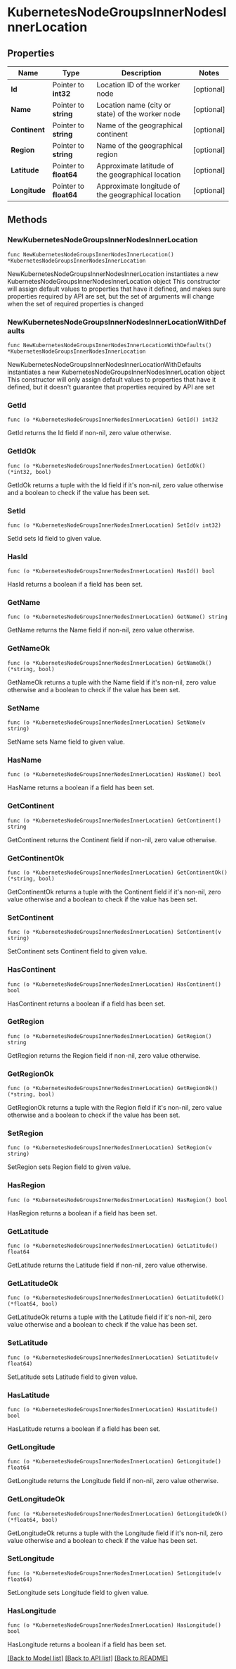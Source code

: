# KubernetesNodeGroupsInnerNodesInnerLocation

## Properties

Name | Type | Description | Notes
------------ | ------------- | ------------- | -------------
**Id** | Pointer to **int32** | Location ID of the worker node | [optional] 
**Name** | Pointer to **string** | Location name (city or state) of the worker node | [optional] 
**Continent** | Pointer to **string** | Name of the geographical continent | [optional] 
**Region** | Pointer to **string** | Name of the geographical region | [optional] 
**Latitude** | Pointer to **float64** | Approximate latitude of the geographical location | [optional] 
**Longitude** | Pointer to **float64** | Approximate longitude of the geographical location | [optional] 

## Methods

### NewKubernetesNodeGroupsInnerNodesInnerLocation

`func NewKubernetesNodeGroupsInnerNodesInnerLocation() *KubernetesNodeGroupsInnerNodesInnerLocation`

NewKubernetesNodeGroupsInnerNodesInnerLocation instantiates a new KubernetesNodeGroupsInnerNodesInnerLocation object
This constructor will assign default values to properties that have it defined,
and makes sure properties required by API are set, but the set of arguments
will change when the set of required properties is changed

### NewKubernetesNodeGroupsInnerNodesInnerLocationWithDefaults

`func NewKubernetesNodeGroupsInnerNodesInnerLocationWithDefaults() *KubernetesNodeGroupsInnerNodesInnerLocation`

NewKubernetesNodeGroupsInnerNodesInnerLocationWithDefaults instantiates a new KubernetesNodeGroupsInnerNodesInnerLocation object
This constructor will only assign default values to properties that have it defined,
but it doesn't guarantee that properties required by API are set

### GetId

`func (o *KubernetesNodeGroupsInnerNodesInnerLocation) GetId() int32`

GetId returns the Id field if non-nil, zero value otherwise.

### GetIdOk

`func (o *KubernetesNodeGroupsInnerNodesInnerLocation) GetIdOk() (*int32, bool)`

GetIdOk returns a tuple with the Id field if it's non-nil, zero value otherwise
and a boolean to check if the value has been set.

### SetId

`func (o *KubernetesNodeGroupsInnerNodesInnerLocation) SetId(v int32)`

SetId sets Id field to given value.

### HasId

`func (o *KubernetesNodeGroupsInnerNodesInnerLocation) HasId() bool`

HasId returns a boolean if a field has been set.

### GetName

`func (o *KubernetesNodeGroupsInnerNodesInnerLocation) GetName() string`

GetName returns the Name field if non-nil, zero value otherwise.

### GetNameOk

`func (o *KubernetesNodeGroupsInnerNodesInnerLocation) GetNameOk() (*string, bool)`

GetNameOk returns a tuple with the Name field if it's non-nil, zero value otherwise
and a boolean to check if the value has been set.

### SetName

`func (o *KubernetesNodeGroupsInnerNodesInnerLocation) SetName(v string)`

SetName sets Name field to given value.

### HasName

`func (o *KubernetesNodeGroupsInnerNodesInnerLocation) HasName() bool`

HasName returns a boolean if a field has been set.

### GetContinent

`func (o *KubernetesNodeGroupsInnerNodesInnerLocation) GetContinent() string`

GetContinent returns the Continent field if non-nil, zero value otherwise.

### GetContinentOk

`func (o *KubernetesNodeGroupsInnerNodesInnerLocation) GetContinentOk() (*string, bool)`

GetContinentOk returns a tuple with the Continent field if it's non-nil, zero value otherwise
and a boolean to check if the value has been set.

### SetContinent

`func (o *KubernetesNodeGroupsInnerNodesInnerLocation) SetContinent(v string)`

SetContinent sets Continent field to given value.

### HasContinent

`func (o *KubernetesNodeGroupsInnerNodesInnerLocation) HasContinent() bool`

HasContinent returns a boolean if a field has been set.

### GetRegion

`func (o *KubernetesNodeGroupsInnerNodesInnerLocation) GetRegion() string`

GetRegion returns the Region field if non-nil, zero value otherwise.

### GetRegionOk

`func (o *KubernetesNodeGroupsInnerNodesInnerLocation) GetRegionOk() (*string, bool)`

GetRegionOk returns a tuple with the Region field if it's non-nil, zero value otherwise
and a boolean to check if the value has been set.

### SetRegion

`func (o *KubernetesNodeGroupsInnerNodesInnerLocation) SetRegion(v string)`

SetRegion sets Region field to given value.

### HasRegion

`func (o *KubernetesNodeGroupsInnerNodesInnerLocation) HasRegion() bool`

HasRegion returns a boolean if a field has been set.

### GetLatitude

`func (o *KubernetesNodeGroupsInnerNodesInnerLocation) GetLatitude() float64`

GetLatitude returns the Latitude field if non-nil, zero value otherwise.

### GetLatitudeOk

`func (o *KubernetesNodeGroupsInnerNodesInnerLocation) GetLatitudeOk() (*float64, bool)`

GetLatitudeOk returns a tuple with the Latitude field if it's non-nil, zero value otherwise
and a boolean to check if the value has been set.

### SetLatitude

`func (o *KubernetesNodeGroupsInnerNodesInnerLocation) SetLatitude(v float64)`

SetLatitude sets Latitude field to given value.

### HasLatitude

`func (o *KubernetesNodeGroupsInnerNodesInnerLocation) HasLatitude() bool`

HasLatitude returns a boolean if a field has been set.

### GetLongitude

`func (o *KubernetesNodeGroupsInnerNodesInnerLocation) GetLongitude() float64`

GetLongitude returns the Longitude field if non-nil, zero value otherwise.

### GetLongitudeOk

`func (o *KubernetesNodeGroupsInnerNodesInnerLocation) GetLongitudeOk() (*float64, bool)`

GetLongitudeOk returns a tuple with the Longitude field if it's non-nil, zero value otherwise
and a boolean to check if the value has been set.

### SetLongitude

`func (o *KubernetesNodeGroupsInnerNodesInnerLocation) SetLongitude(v float64)`

SetLongitude sets Longitude field to given value.

### HasLongitude

`func (o *KubernetesNodeGroupsInnerNodesInnerLocation) HasLongitude() bool`

HasLongitude returns a boolean if a field has been set.


[[Back to Model list]](../README.md#documentation-for-models) [[Back to API list]](../README.md#documentation-for-api-endpoints) [[Back to README]](../README.md)


